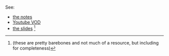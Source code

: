 See:
 - [the notes](talk.md)
 - [Youtube VOD](https://www.youtube.com/watch?v=Bibb1yBCF6A)
 - [the slides](slides.pdf) [^1]

[^1]: (these are pretty barebones and not much of a resource, but including for completeness)
